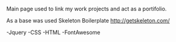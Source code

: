 Main page used to link my work projects and act as a portifolio.

As a base was used Skeleton Boilerplate 
<http://getskeleton.com/>

-Jquery
-CSS
-HTML
-FontAwesome